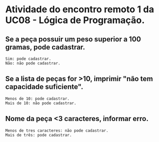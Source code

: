 # Atividade do encontro remoto 1 da UC08 - Lógica de Programação.

## Se a peça possuir um peso superior a 100 gramas, pode cadastrar.
	Sim: pode cadastrar.
	Não: não pode cadastrar.
## Se a lista de peças for >10, imprimir "não tem capacidade suficiente".
	Menos de 10: pode cadastrar.
	Mais de 10: não pode cadastrar.
## Nome da peça <3 caracteres, informar erro.
	Menos de tres caracteres: não pode cadastrar.
	Mais de três: pode cadastrar.
